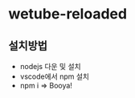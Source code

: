 # wetube-reloaded
<h2>설치방법</h2>
<ul>
  <li>nodejs 다운 및 설치</li>
  <li>vscode에서 npm 설치</li>
  <li>npm i => Booya!</li>
</ul>
